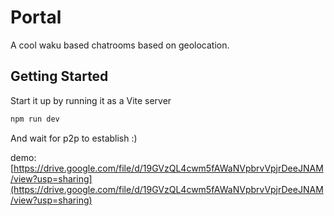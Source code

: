 # Portal

A cool waku based chatrooms based on geolocation.

## Getting Started

Start it up by running it as a Vite server

```bash
npm run dev
```

And wait for p2p to establish :)

demo: [https://drive.google.com/file/d/19GVzQL4cwm5fAWaNVpbrvVpjrDeeJNAM/view?usp=sharing](https://drive.google.com/file/d/19GVzQL4cwm5fAWaNVpbrvVpjrDeeJNAM/view?usp=sharing)
